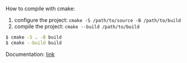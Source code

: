 How to compile with cmake:

1. configure the project: `cmake -S /path/to/source -B /path/to/build`
2. compile the project: `cmake --build /path/to/build`

```bash
$ cmake -S . -B build
$ cmake --build build
```

Documentation: [link](https://cliutils.gitlab.io/modern-cmake/)